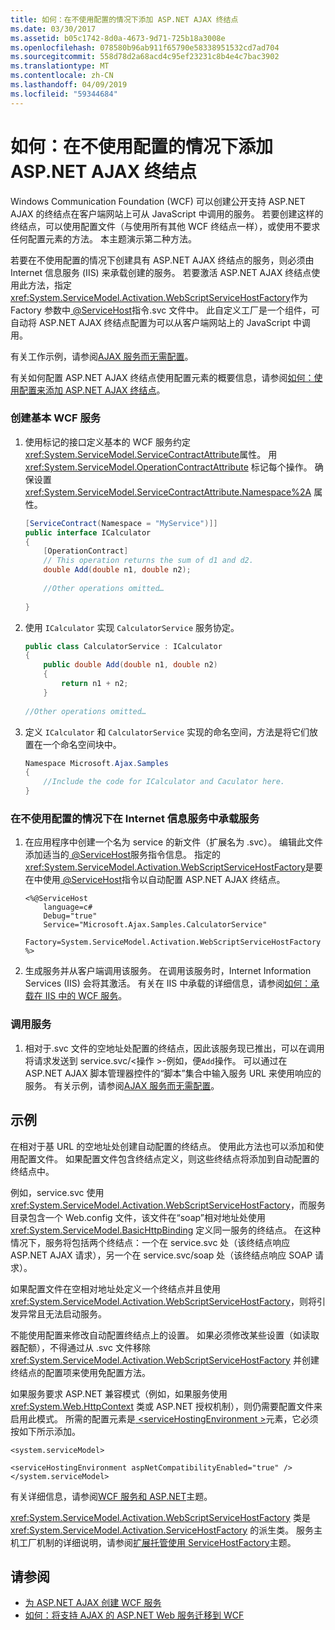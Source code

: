 ```yaml
---
title: 如何：在不使用配置的情况下添加 ASP.NET AJAX 终结点
ms.date: 03/30/2017
ms.assetid: b05c1742-8d0a-4673-9d71-725b18a3008e
ms.openlocfilehash: 078580b96ab911f65790e58338951532cd7ad704
ms.sourcegitcommit: 558d78d2a68acd4c95ef23231c8b4e4c7bac3902
ms.translationtype: MT
ms.contentlocale: zh-CN
ms.lasthandoff: 04/09/2019
ms.locfileid: "59344684"
---
```

# <a name="how-to-add-an-aspnet-ajax-endpoint-without-using-configuration"></a>如何：在不使用配置的情况下添加 ASP.NET AJAX 终结点
Windows Communication Foundation (WCF) 可以创建公开支持 ASP.NET AJAX 的终结点在客户端网站上可从 JavaScript 中调用的服务。 若要创建这样的终结点，可以使用配置文件（与使用所有其他 WCF 终结点一样），或使用不要求任何配置元素的方法。 本主题演示第二种方法。  
  
 若要在不使用配置的情况下创建具有 ASP.NET AJAX 终结点的服务，则必须由 Internet 信息服务 (IIS) 来承载创建的服务。 若要激活 ASP.NET AJAX 终结点使用此方法，指定<xref:System.ServiceModel.Activation.WebScriptServiceHostFactory>作为 Factory 参数中[ \@ServiceHost](../../../../docs/framework/configure-apps/file-schema/wcf-directive/servicehost.md)指令.svc 文件中。 此自定义工厂是一个组件，可自动将 ASP.NET AJAX 终结点配置为可以从客户端网站上的 JavaScript 中调用。  
  
 有关工作示例，请参阅[AJAX 服务而无需配置](../../../../docs/framework/wcf/samples/ajax-service-without-configuration.md)。  
  
 有关如何配置 ASP.NET AJAX 终结点使用配置元素的概要信息，请参阅[如何：使用配置来添加 ASP.NET AJAX 终结点](../../../../docs/framework/wcf/feature-details/how-to-use-configuration-to-add-an-aspnet-ajax-endpoint.md)。  
  
### <a name="to-create-a-basic-wcf-service"></a>创建基本 WCF 服务  
  
1. 使用标记的接口定义基本的 WCF 服务约定<xref:System.ServiceModel.ServiceContractAttribute>属性。 用 <xref:System.ServiceModel.OperationContractAttribute> 标记每个操作。 确保设置 <xref:System.ServiceModel.ServiceContractAttribute.Namespace%2A> 属性。  
  
    ```csharp  
    [ServiceContract(Namespace = "MyService")]]  
    public interface ICalculator  
    {  
        [OperationContract]  
        // This operation returns the sum of d1 and d2.  
        double Add(double n1, double n2);  
  
        //Other operations omitted…  
  
    }  
    ```  
  
2. 使用 `ICalculator` 实现 `CalculatorService` 服务协定。  
  
    ```csharp  
    public class CalculatorService : ICalculator  
    {  
        public double Add(double n1, double n2)  
        {  
            return n1 + n2;  
        }  
  
    //Other operations omitted…  
    ```  
  
3. 定义 `ICalculator` 和 `CalculatorService` 实现的命名空间，方法是将它们放置在一个命名空间块中。  
  
    ```csharp  
    Namespace Microsoft.Ajax.Samples  
    {  
        //Include the code for ICalculator and Caculator here.  
    }  
    ```  
  
### <a name="to-host-the-service-in-internet-information-services-without-configuration"></a>在不使用配置的情况下在 Internet 信息服务中承载服务  
  
1. 在应用程序中创建一个名为 service 的新文件（扩展名为 .svc）。 编辑此文件添加适当的[ \@ServiceHost](../../../../docs/framework/configure-apps/file-schema/wcf-directive/servicehost.md)服务指令信息。 指定的<xref:System.ServiceModel.Activation.WebScriptServiceHostFactory>是要在中使用[ \@ServiceHost](../../../../docs/framework/configure-apps/file-schema/wcf-directive/servicehost.md)指令以自动配置 ASP.NET AJAX 终结点。  
  
    ```  
    <%@ServiceHost   
        language=c#   
        Debug="true"   
        Service="Microsoft.Ajax.Samples.CalculatorService"  
        Factory=System.ServiceModel.Activation.WebScriptServiceHostFactory  
    %>  
    ```  
  
2. 生成服务并从客户端调用该服务。 在调用该服务时，Internet Information Services (IIS) 会将其激活。 有关在 IIS 中承载的详细信息，请参阅[如何：承载在 IIS 中的 WCF 服务](../../../../docs/framework/wcf/feature-details/how-to-host-a-wcf-service-in-iis.md)。  
  
### <a name="to-call-the-service"></a>调用服务  
  
1. 相对于.svc 文件的空地址处配置的终结点，因此该服务现已推出，可以在调用将请求发送到 service.svc/\<操作 >-例如，便`Add`操作。 可以通过在 ASP.NET AJAX 脚本管理器控件的“脚本”集合中输入服务 URL 来使用响应的服务。 有关示例，请参阅[AJAX 服务而无需配置](../../../../docs/framework/wcf/samples/ajax-service-without-configuration.md)。  
  
## <a name="example"></a>示例  
  
 在相对于基 URL 的空地址处创建自动配置的终结点。 使用此方法也可以添加和使用配置文件。 如果配置文件包含终结点定义，则这些终结点将添加到自动配置的终结点中。  
  
 例如，service.svc 使用 <xref:System.ServiceModel.Activation.WebScriptServiceHostFactory>，而服务目录包含一个 Web.config 文件，该文件在“soap”相对地址处使用 <xref:System.ServiceModel.BasicHttpBinding> 定义同一服务的终结点。 在这种情况下，服务将包括两个终结点：一个在 service.svc 处（该终结点响应 ASP.NET AJAX 请求），另一个在 service.svc/soap 处（该终结点响应 SOAP 请求）。  
  
 如果配置文件在空相对地址处定义一个终结点并且使用 <xref:System.ServiceModel.Activation.WebScriptServiceHostFactory>，则将引发异常且无法启动服务。  
  
 不能使用配置来修改自动配置终结点上的设置。 如果必须修改某些设置（如读取器配额），不得通过从 .svc 文件移除 <xref:System.ServiceModel.Activation.WebScriptServiceHostFactory> 并创建终结点的配置项来使用免配置方法。  
  
 如果服务要求 ASP.NET 兼容模式（例如，如果服务使用 <xref:System.Web.HttpContext> 类或 ASP.NET 授权机制），则仍需要配置文件来启用此模式。 所需的配置元素是[ \<serviceHostingEnvironment >](../../../../docs/framework/configure-apps/file-schema/wcf/servicehostingenvironment.md)元素，它必须按如下所示添加。  
  
 `<system.serviceModel>`  
  
 `<serviceHostingEnvironment aspNetCompatibilityEnabled="true" /> </system.serviceModel>`  
  
 有关详细信息，请参阅[WCF 服务和 ASP.NET](../../../../docs/framework/wcf/feature-details/wcf-services-and-aspnet.md)主题。  
  
 <xref:System.ServiceModel.Activation.WebScriptServiceHostFactory> 类是 <xref:System.ServiceModel.Activation.ServiceHostFactory> 的派生类。 服务主机工厂机制的详细说明，请参阅[扩展托管使用 ServiceHostFactory](../../../../docs/framework/wcf/extending/extending-hosting-using-servicehostfactory.md)主题。  
  
## <a name="see-also"></a>请参阅

- [为 ASP.NET AJAX 创建 WCF 服务](../../../../docs/framework/wcf/feature-details/creating-wcf-services-for-aspnet-ajax.md)
- [如何：将支持 AJAX 的 ASP.NET Web 服务迁移到 WCF](../../../../docs/framework/wcf/feature-details/how-to-migrate-ajax-enabled-aspnet-web-services-to-wcf.md)
